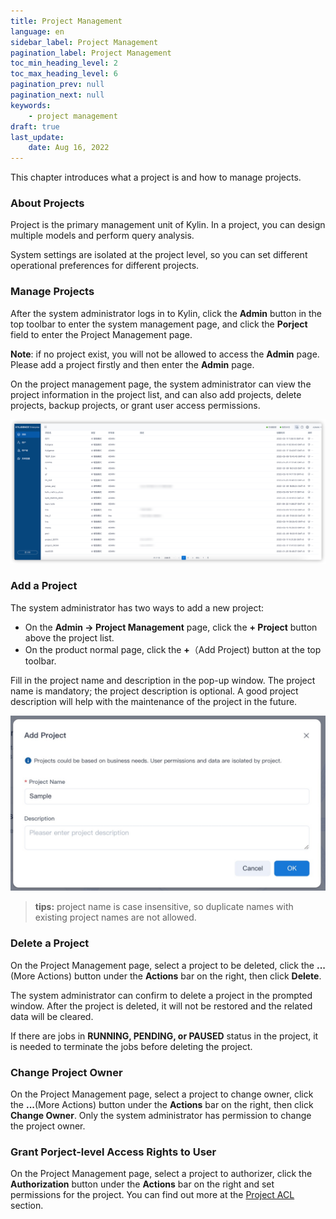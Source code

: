 ```yaml
---
title: Project Management
language: en
sidebar_label: Project Management
pagination_label: Project Management
toc_min_heading_level: 2
toc_max_heading_level: 6
pagination_prev: null
pagination_next: null
keywords:
    - project management
draft: true
last_update:
    date: Aug 16, 2022
---
```


This chapter introduces what a project is and how to manage projects.

### <span id="about">About Projects</span>

Project is the primary management unit of Kylin. In a project, you can design multiple models and perform query analysis.

System settings are isolated at the project level, so you can set different operational preferences for different projects.

### <span id="management">Manage Projects</span>

After the system administrator logs in to Kylin, click the **Admin** button in the top toolbar to enter the system management page, and click the **Porject** field to enter the Project Management page.

**Note**: if no project exist, you will not be allowed to access the **Admin** page. Please add a project firstly and then enter the **Admin** page.

On the project management page, the system administrator can view the project information in the project list, and can also add projects, delete projects, backup projects, or grant user access permissions.

![Project List](images/project_list.png)

### <span id="add">Add a Project</span>

The system administrator has two ways to add a new project:

- On the **Admin -> Project Management** page, click the **+ Project** button above the project list.
- On the product normal page, click the **+**（Add Project) button at the top toolbar.

Fill in the project name and description in the pop-up window. The project name is mandatory; the project description is optional. A good project description will help with the maintenance of the project in the future.

![Add Projects](images/add_project.png)

> **tips:** project name is case insensitive, so duplicate names with existing project names are not allowed.

### <span id="delete">Delete a Project</span>

On the Project Management page, select a project to be deleted, click the **...**(More Actions) button under the **Actions** bar on the right, then click **Delete**. 

The system administrator can confirm to delete a project in the prompted window. After the project is deleted, it will not be restored and the related data will be cleared.

If there are jobs in **RUNNING, PENDING, or PAUSED** status in the project, it is needed to terminate the jobs before deleting the project.

### <span id="change_owner">Change Project Owner</span>

On the Project Management page, select a project to change owner, click the **...**(More Actions) button under the **Actions** bar on the right, then click **Change Owner**. Only the system administrator has permission to change the project owner.

### <span id="grant">Grant Porject-level Access Rights to User</span>

On the Project Management page, select a project to authorizer, click the **Authorization** button under the **Actions** bar on the right and set permissions for the project. You can find out more at the [Project ACL](../access-control/project_acl.md) section.
